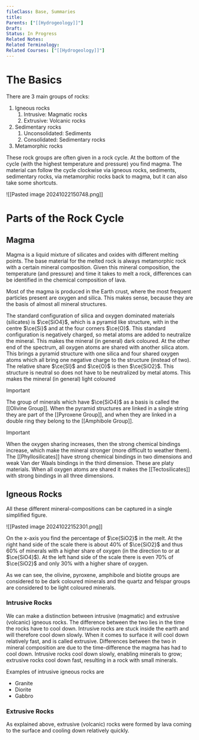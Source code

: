 ```yaml
---
fileClass: Base, Summaries
title: 
Parents: ["[[Hydrogeology]]"]
Draft: 
Status: In Progress
Related Notes: 
Related Terminology: 
Related Courses: ["[[Hydrogeology]]"]
---
```

# The Basics
There are 3 main groups of rocks:
1. Igneous rocks
   1. Intrusive: Magmatic rocks
   2. Extrusive: Volcanic rocks
2. Sedimentary rocks
   1. Unconsolidated: Sediments
   2. Consolidated: Sedimentary rocks
3. Metamorphic rocks

These rock groups are often given in a rock cycle. At the bottom of the cycle (with the highest temperature and pressure) you find magma. The material can follow the cycle clockwise via igneous rocks, sediments, sedimentary rocks, via metamorphic rocks back to magma, but it can also take some shortcuts. 

![[Pasted image 20241022150748.png]]


# Parts of the Rock Cycle
## Magma
Magma is a liquid mixture of silicates and oxides with different melting points. The base material for the melted rock is always metamorphic rock with a certain mineral composition. Given this mineral composition, the temperature (and pressure) and time it takes to melt a rock, differences can be identified in the chemical composition of lava.

Most of the magma is produced in the Earth crust, where the most frequent particles present are oxygen and silica. This makes sense, because they are the basis of almost all mineral structures.

The standard configuration of silica and oxygen dominated materials (silicates) is $\ce{SiO4}$, which is a pyramid like structure, with in the centre $\ce{Si}$ and at the four corners $\ce{O}$. This standard configuration is negatively charged, so metal atoms are added to neutralize the mineral. This makes the mineral (in general) dark coloured. At the other end of the spectrum, all oxygen atoms are shared with another silica atom. This brings a pyramid structure with one silica and four shared oxygen atoms which all bring one negative charge to the structure (instead of two). The relative share $\ce{SI}$ and $\ce{O}$ is then $\ce{SiO2}$. This structure is neutral so does not have to be neutralized by metal atoms. This makes the mineral (in general) light coloured

>[!Important]
>The group of minerals which have $\ce{SiO4}$ as a basis is called the [[Olivine Group]]. When the pyramid structures are linked in a single string they are part of the [[Pyroxene Group]], and when they are linked in a double ring they belong to the [[Amphibole Group]]. 


>[!Important]
>When the oxygen sharing increases, then the strong chemical bindings increase, which make the mineral stronger (more difficult to weather them). The [[Phyllosilicates]] have strong chemical bindings in two dimensions and weak Van der Waals bindings in the third dimension. These are platy materials. When all oxygen atoms are shared it makes the [[Tectosilicates]] with strong bindings in all three dimensions. 


## Igneous Rocks
All these different mineral-compositions can be captured in a single simplified figure. 

![[Pasted image 20241022152301.png]]

On the x-axis you find the percentage of $\ce{SiO2}$ in the melt. At the right hand side of the scale there is about 40% of $\ce{SiO2}$ and thus 60% of minerals with a higher share of oxygen (in the direction to or at $\ce{SiO4}$). At the left hand side of the scale there is even 70% of $\ce{SiO2}$ and only 30% with a higher share of oxygen. 

As we can see, the olivine, pyroxene, amphibole and biotite groups are considered to be dark coloured minerals and the quartz and felspar groups are considered to be light coloured minerals. 

### Intrusive Rocks
We can make a distinction between intrusive (magmatic) and extrusive (volcanic) igneous rocks. The difference between the two lies in the time the rocks have to cool down. Intrusive rocks are stuck inside the earth and will therefore cool down slowly. When it comes to surface it will cool down relatively fast, and is called extrusive. Differences between the two in mineral composition are due to the time-difference the magma has had to cool down. Intrusive rocks cool down slowly, enabling minerals to grow; extrusive rocks cool down fast, resulting in a rock with small minerals.

Examples of intrusive igneous rocks are
- Granite
- Diorite
- Gabbro

### Extrusive Rocks
As explained above, extrusive (volcanic) rocks were formed by lava coming to the surface and cooling down relatively quickly. 

